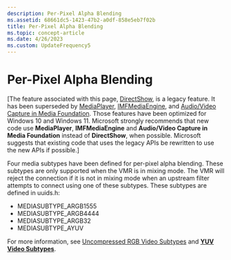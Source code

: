 ```yaml
---
description: Per-Pixel Alpha Blending
ms.assetid: 68661dc5-1423-47b2-a0df-858e5eb7f02b
title: Per-Pixel Alpha Blending
ms.topic: concept-article
ms.date: 4/26/2023
ms.custom: UpdateFrequency5
---
```


# Per-Pixel Alpha Blending

\[The feature associated with this page, [DirectShow](/windows/win32/directshow/directshow), is a legacy feature. It has been superseded by [MediaPlayer](/uwp/api/Windows.Media.Playback.MediaPlayer), [IMFMediaEngine](/windows/win32/api/mfmediaengine/nn-mfmediaengine-imfmediaengine), and [Audio/Video Capture in Media Foundation](/windows/win32/medfound/audio-video-capture-in-media-foundation). Those features have been optimized for Windows 10 and Windows 11. Microsoft strongly recommends that new code use **MediaPlayer**, **IMFMediaEngine** and **Audio/Video Capture in Media Foundation** instead of **DirectShow**, when possible. Microsoft suggests that existing code that uses the legacy APIs be rewritten to use the new APIs if possible.\]

Four media subtypes have been defined for per-pixel alpha blending. These subtypes are only supported when the VMR is in mixing mode. The VMR will reject the connection if it is not in mixing mode when an upstream filter attempts to connect using one of these subtypes. These subtypes are defined in uuids.h:

-   MEDIASUBTYPE\_ARGB1555
-   MEDIASUBTYPE\_ARGB4444
-   MEDIASUBTYPE\_ARGB32
-   MEDIASUBTYPE\_AYUV

For more information, see [Uncompressed RGB Video Subtypes](uncompressed-rgb-video-subtypes.md) and [**YUV Video Subtypes**](yuv-video-subtypes.md).

 

 



